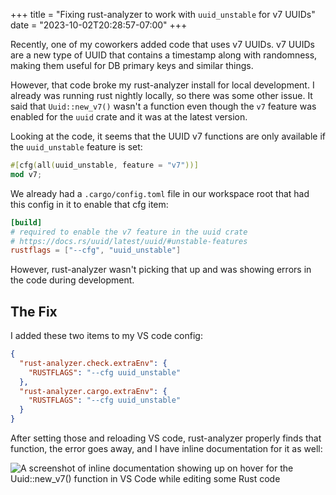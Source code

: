+++
title = "Fixing rust-analyzer to work with `uuid_unstable` for v7 UUIDs"
date = "2023-10-02T20:28:57-07:00"
+++

Recently, one of my coworkers added code that uses v7 UUIDs. v7 UUIDs are a new type of UUID that contains a timestamp along with randomness, making them useful for DB primary keys and similar things.

However, that code broke my rust-analyzer install for local development. I already was running rust nightly locally, so there was some other issue. It said that `Uuid::new_v7()` wasn't a function even though the `v7` feature was enabled for the `uuid` crate and it was at the latest version.

Looking at the code, it seems that the UUID v7 functions are only available if the `uuid_unstable` feature is set:

```rust
#[cfg(all(uuid_unstable, feature = "v7"))]
mod v7;
```

We already had a `.cargo/config.toml` file in our workspace root that had this config in it to enable that cfg item:

```toml
[build]
# required to enable the v7 feature in the uuid crate
# https://docs.rs/uuid/latest/uuid/#unstable-features
rustflags = ["--cfg", "uuid_unstable"]
```

However, rust-analyzer wasn't picking that up and was showing errors in the code during development.

## The Fix

I added these two items to my VS code config:

```json
{
  "rust-analyzer.check.extraEnv": {
    "RUSTFLAGS": "--cfg uuid_unstable"
  },
  "rust-analyzer.cargo.extraEnv": {
    "RUSTFLAGS": "--cfg uuid_unstable"
  }
}
```

After setting those and reloading VS code, rust-analyzer properly finds that function, the error goes away, and I have inline documentation for it as well:

![A screenshot of inline documentation showing up on hover for the `Uuid::new_v7()` function in VS Code while editing some Rust code](https://i.ameo.link/bj4.png)

